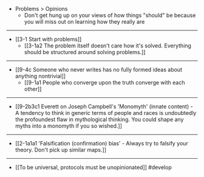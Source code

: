 - Problems > Opinions
  - Don't get hung up on your views of how things "should" be because you will miss out on learning how they really are
---
- [[3-1 Start with problems]]
  - [[3-1a2 The problem itself doesn't care how it's solved. Everything should be structured around solving problems.]]
---
- [[9-4c Someone who never writes has no fully formed ideas about anything nontrivial]]
  - [[9-1a1 People who converge upon the truth converge with each other]]
---
- [[9-2b3c1 Everett on Joseph Campbell's 'Monomyth' (innate content) - A tendency to think in generic terms of people and races is undoubtedly the profoundest flaw in mythological thinking. You could shape any myths into a monomyth if you so wished.]]
---
- [[2-1a1a1 'Falsification (confirmation) bias' - Always try to falsify your theory. Don't pick up similar maps.]]
---
- [[To be universal, protocols must be unopinionated]] #develop
